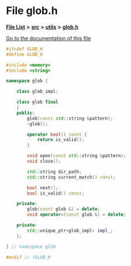 

# File glob.h

[**File List**](files.md) **>** [**src**](dir_68267d1309a1af8e8297ef4c3efbcdba.md) **>** [**utils**](dir_313caf1132e152dd9b58bea13a4052ca.md) **>** [**glob.h**](glob_8h.md)

[Go to the documentation of this file](glob_8h.md)


```C++
#ifndef GLOB_H
#define GLOB_H

#include <memory>
#include <string>

namespace glob {

    class glob_impl;

    class glob final
    {
    public:
        glob(const std::string &pattern);
        ~glob();

        operator bool() const {
            return is_valid();
        }

        void open(const std::string &pattern);
        void close();

        std::string dir_path;
        std::string current_match() const;

        bool next();
        bool is_valid() const;

    private:
        glob(const glob &) = delete;
        void operator=(const glob &) = delete;

    private:
        std::unique_ptr<glob_impl> impl_;
    };

} // namespace glob

#endif // !GLOB_H
```


